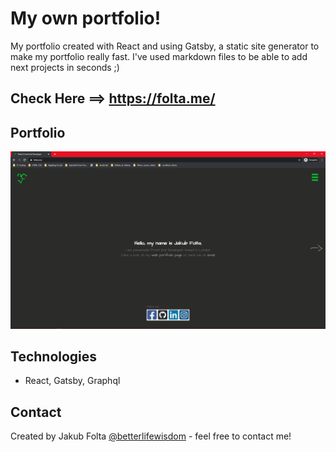 # My own portfolio!
My portfolio created with React and using Gatsby, a static site generator to make my portfolio really fast. I've used markdown files to be able to add next projects in seconds ;)


## Check Here ==> https://folta.me/

## Portfolio
![Portfolio](./src/markdown-files/images/portfolio.png)

## Technologies
* React, Gatsby, Graphql

## Contact
Created by Jakub Folta [@betterlifewisdom](https://www.betterlifewisdom.com/) - feel free to contact me!<br/>